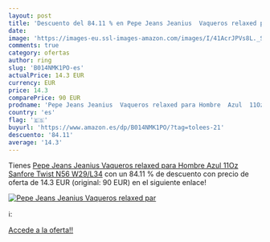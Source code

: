 ```yaml
---
layout: post
title: 'Descuento del 84.11 % en Pepe Jeans Jeanius  Vaqueros relaxed par'
date: 
image: 'https://images-eu.ssl-images-amazon.com/images/I/41AcrJPVs8L._SL200_.jpg'
comments: true
category: ofertas
author: ring
slug: 'B014NMK1PO-es'
actualPrice: 14.3 EUR
currency: EUR
price: 14.3
comparePrice: 90 EUR
prodname: 'Pepe Jeans Jeanius  Vaqueros relaxed para Hombre  Azul  11Oz Sanfore Twist N56   W29/L34'
country: 'es'
flag: '🇪🇸'
buyurl: 'https://www.amazon.es/dp/B014NMK1PO/?tag=tolees-21'
descuento: '84.11'
average: '14.3'
---
```


Tienes [Pepe Jeans Jeanius  Vaqueros relaxed para Hombre  Azul  11Oz Sanfore Twist N56   W29/L34](https://www.amazon.es/dp/B014NMK1PO/?tag=tolees-21) con un 84.11 % de descuento con precio de oferta de 14.3 EUR (original: 90 EUR) en el siguiente enlace!

[![Pepe Jeans Jeanius  Vaqueros relaxed par](https://images-eu.ssl-images-amazon.com/images/I/41AcrJPVs8L._SL200_.jpg)](https://www.amazon.es/dp/B014NMK1PO/?tag=tolees-21)

ℹ️:


[Accede a la oferta!!](https://www.amazon.es/dp/B014NMK1PO/?tag=tolees-21)
